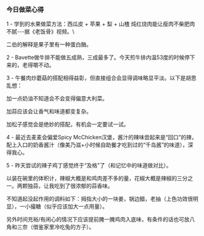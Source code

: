 ### 今日做菜心得

1 -
学到的水果做菜方法：西瓜皮 + 苹果 + 梨 + 山楂 炖红烧肉能让瘦肉不柴肥肉不腻---据《老饭骨》视频。\\

二伯的解释是果子里有一种蛋白酶。


2 -
Bavette做牛排不能做五成熟，三成最多了。今天煎牛排内温53度的时候停下来的，老得嚼不动。


3 - 
午餐肉炒蘑菇的搭配相得益彰，但直接组合会显得调味略显平淡。以下是胡思乱想：

加一点奶油不知道会不会变得偏意大利菜。

加蒜应该会让香气和味道都变复杂。

加松子感觉会是绝妙的搭配，有机会一定要试一试。


4 -
最近去麦麦会偏爱Spicy McChicken汉堡，酱汁的辣味尝起来是“回口”的辣，配上入口的奶香酱汁（像美乃滋+小时候自助餐才吃到过的“千岛酱”的味道），深得我心。 


5 -
昨天尝试的辣子鸡丁感觉终于“及格”了（和记忆中的味道做对比）。

以装在碗里的体积计，辣椒大概是和鸡肉差不多的量，花椒大概是辣椒的三分之一。两颗独蒜，让我吃到了很浓郁的蒜香味。

不知道起没起作用的调料如下：拇指大小的一块姜，锅边醋，老抽（上色功效很明显），一小撮糖（似乎应该加大一点用量）。

另外时间充裕/有闲心的情况下应该提前腌一腌鸡肉入底味，有条件的话也可放八角和三奈（借鉴家里冷吃兔的方子）。



